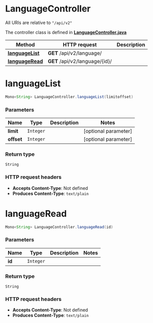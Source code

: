 # LanguageController

All URIs are relative to `"/api/v2"`

The controller class is defined in **[LanguageController.java](../../src/main/java/org/openapitools/controller/LanguageController.java)**

Method | HTTP request | Description
------------- | ------------- | -------------
[**languageList**](#languageList) | **GET** /api/v2/language/ | 
[**languageRead**](#languageRead) | **GET** /api/v2/language/{id}/ | 

<a name="languageList"></a>
# **languageList**
```java
Mono<String> LanguageController.languageList(limitoffset)
```



### Parameters
Name | Type | Description  | Notes
------------- | ------------- | ------------- | -------------
**limit** | `Integer` |  | [optional parameter]
**offset** | `Integer` |  | [optional parameter]

### Return type
`String`


### HTTP request headers
 - **Accepts Content-Type**: Not defined
 - **Produces Content-Type**: `text/plain`

<a name="languageRead"></a>
# **languageRead**
```java
Mono<String> LanguageController.languageRead(id)
```



### Parameters
Name | Type | Description  | Notes
------------- | ------------- | ------------- | -------------
**id** | `Integer` |  |

### Return type
`String`


### HTTP request headers
 - **Accepts Content-Type**: Not defined
 - **Produces Content-Type**: `text/plain`

